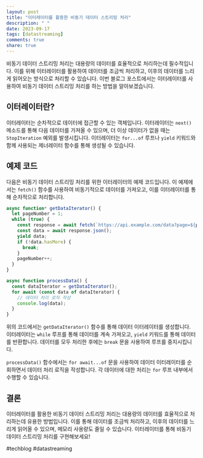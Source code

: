 ```yaml
---
layout: post
title: "이터레이터를 활용한 비동기 데이터 스트리밍 처리"
description: " "
date: 2023-09-17
tags: [datastreaming]
comments: true
share: true
---
```


비동기 데이터 스트리밍 처리는 대용량의 데이터를 효율적으로 처리하는데 필수적입니다. 이를 위해 이터레이터를 활용하여 데이터를 조금씩 처리하고, 이후의 데이터를 느리게 읽어오는 방식으로 처리할 수 있습니다. 이번 블로그 포스트에서는 이터레이터를 사용하여 비동기 데이터 스트리밍 처리를 하는 방법을 알아보겠습니다.

## 이터레이터란?

이터레이터는 순차적으로 데이터에 접근할 수 있는 객체입니다. 이터레이터는 `next()` 메소드를 통해 다음 데이터를 가져올 수 있으며, 더 이상 데이터가 없을 때는 `StopIteration` 예외를 발생시킵니다. 이터레이터는 `for...of` 루프나 `yield` 키워드와 함께 사용되는 제너레이터 함수를 통해 생성될 수 있습니다.

## 예제 코드

다음은 비동기 데이터 스트리밍 처리를 위한 이터레이터의 예제 코드입니다. 이 예제에서는 `fetch()` 함수를 사용하여 비동기적으로 데이터를 가져오고, 이를 이터레이터를 통해 순차적으로 처리합니다.

```javascript
async function* getDataIterator() {
  let pageNumber = 1;
  while (true) {
    const response = await fetch(`https://api.example.com/data?page=${pageNumber}`);
    const data = await response.json();
    yield data;
    if (!data.hasMore) {
      break;
    }
    pageNumber++;
  }
}

async function processData() {
  const dataIterator = getDataIterator();
  for await (const data of dataIterator) {
    // 데이터 처리 로직 작성
    console.log(data);
  }
}
```

위의 코드에서는 `getDataIterator()` 함수를 통해 데이터 이터레이터를 생성합니다. 이터레이터는 `while` 루프를 통해 데이터를 계속 가져오고, `yield` 키워드를 통해 데이터를 반환합니다. 데이터를 모두 처리한 후에는 `break` 문을 사용하여 루프를 중지시킵니다.

`processData()` 함수에서는 `for await...of` 문을 사용하여 데이터 이터레이터를 순회하면서 데이터 처리 로직을 작성합니다. 각 데이터에 대한 처리는 `for` 루프 내부에서 수행할 수 있습니다.

## 결론

이터레이터를 활용한 비동기 데이터 스트리밍 처리는 대용량의 데이터를 효율적으로 처리하는데 유용한 방법입니다. 이를 통해 데이터를 조금씩 처리하고, 이후의 데이터를 느리게 읽어올 수 있으며, 메모리 사용량도 줄일 수 있습니다. 이터레이터를 통해 비동기 데이터 스트리밍 처리를 구현해보세요!

#techblog #datastreaming
